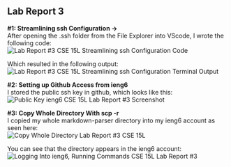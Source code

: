 ## Lab Report 3  
**#1: Streamlining ssh Configuration ->**  
After opening the .ssh folder from the File Explorer into VScode, I wrote the following code:  
![Lab Report #3 CSE 15L Streamlining ssh Configuration Code](https://user-images.githubusercontent.com/103283657/167768078-92c2fc98-89bb-44f5-8004-bc53e9936b56.png)     
  
Which resulted in the following output:  
![Lab Report #3 CSE 15L Streamlining ssh Configuration Terminal Output](https://user-images.githubusercontent.com/103283657/167768379-2d6e13b6-e3e7-44bc-a200-df7427ed7a69.png)  
  
  
**#2: Setting up Github Access from ieng6**  
I stored the public ssh key in github, which looks like this:  
![Public Key ieng6 CSE 15L Lab Report #3 Screenshot](https://user-images.githubusercontent.com/103283657/168690065-598ad911-34e1-496a-9e6c-6a52ea75ac17.png)  
  
**#3: Copy Whole Directory With scp -r**  
I copied my whole markdown-parser directory into my ieng6 account as seen here:  
![Copy Whole Directory Lab Report #3 CSE 15L](https://user-images.githubusercontent.com/103283657/168692016-0935a5ac-2e0e-4c28-9dc6-4a8cbbad508a.png)  
  
You can see that the directory appears in the ieng6 account:  
![Logging Into ieng6, Running Commands CSE 15L Lab Report #3](https://user-images.githubusercontent.com/103283657/168693487-7b23f0e3-094d-4975-a576-8816afe15763.png)  

